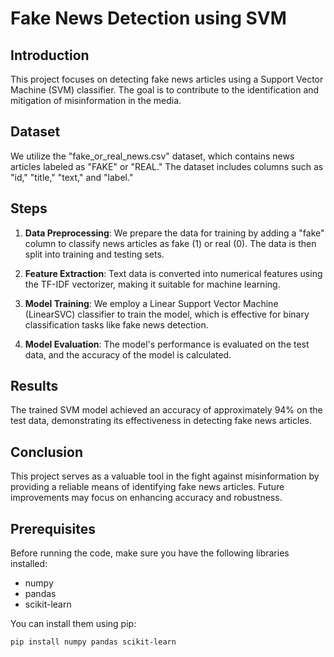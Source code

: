 # Fake News Detection using SVM

## Introduction

This project focuses on detecting fake news articles using a Support Vector Machine (SVM) classifier. The goal is to contribute to the identification and mitigation of misinformation in the media.

## Dataset

We utilize the "fake_or_real_news.csv" dataset, which contains news articles labeled as "FAKE" or "REAL." The dataset includes columns such as "id," "title," "text," and "label."

## Steps

1. **Data Preprocessing**: We prepare the data for training by adding a "fake" column to classify news articles as fake (1) or real (0). The data is then split into training and testing sets.

2. **Feature Extraction**: Text data is converted into numerical features using the TF-IDF vectorizer, making it suitable for machine learning.

3. **Model Training**: We employ a Linear Support Vector Machine (LinearSVC) classifier to train the model, which is effective for binary classification tasks like fake news detection.

4. **Model Evaluation**: The model's performance is evaluated on the test data, and the accuracy of the model is calculated.

## Results

The trained SVM model achieved an accuracy of approximately 94% on the test data, demonstrating its effectiveness in detecting fake news articles.

## Conclusion

This project serves as a valuable tool in the fight against misinformation by providing a reliable means of identifying fake news articles. Future improvements may focus on enhancing accuracy and robustness.

## Prerequisites

Before running the code, make sure you have the following libraries installed:

- numpy
- pandas
- scikit-learn

You can install them using pip:

```bash
pip install numpy pandas scikit-learn
